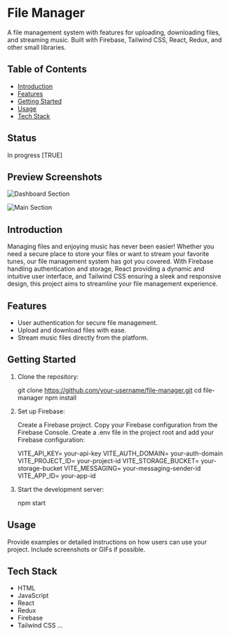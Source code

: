 # File Manager

A file management system with features for uploading, downloading files, and streaming music. Built with Firebase, Tailwind CSS, React, Redux, and other small libraries.

## Table of Contents

- [Introduction](#introduction)
- [Features](#features)
- [Getting Started](#getting-started)
- [Usage](#usage)
- [Tech Stack](#tech-stack)

## Status 

   In progress  [TRUE]

## Preview Screenshots

![Dashboard Section](https://add.pics/images/2024/01/13/Dashboard.png)

![Main Section](https://add.pics/images/2024/01/13/StarterPage.png)

## Introduction

Managing files and enjoying music has never been easier! Whether you need a secure place to store your files or want to stream your favorite tunes, our file management system has got you covered. With Firebase handling authentication and storage, React providing a dynamic and intuitive user interface, and Tailwind CSS ensuring a sleek and responsive design, this project aims to streamline your file management experience.

## Features

- User authentication for secure file management.
- Upload and download files with ease.
- Stream music files directly from the platform.

## Getting Started

   1. Clone the repository:

      git clone https://github.com/your-username/file-manager.git
      cd file-manager
      npm install

   2. Set up Firebase:

      Create a Firebase project.
      Copy your Firebase configuration from the Firebase Console.
      Create a .env file in the project root and add your Firebase configuration:

      VITE_API_KEY= your-api-key
      VITE_AUTH_DOMAIN= your-auth-domain
      VITE_PROJECT_ID= your-project-id
      VITE_STORAGE_BUCKET= your-storage-bucket
      VITE_MESSAGING= your-messaging-sender-id
      VITE_APP_ID= your-app-id

   3. Start the development server:

      npm start

## Usage

Provide examples or detailed instructions on how users can use your project. Include screenshots or GIFs if possible.

## Tech Stack
- HTML
- JavaScript
- React
- Redux   
- Firebase
- Tailwind CSS
   ...
